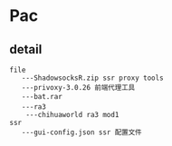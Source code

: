 ﻿# Pac
## detail

	file
	   ---ShadowsocksR.zip ssr proxy tools
	   ---privoxy-3.0.26 前端代理工具
	   ---bat.rar	
	   ---ra3
		---chihuaworld ra3 mod1
	ssr 	
	   ---gui-config.json ssr 配置文件	
